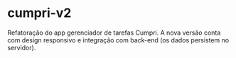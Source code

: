 # cumpri-v2
Refatoração do app gerenciador de tarefas Cumpri. A nova versão conta com design responsivo e integração com back-end (os dados persistem no servidor). 
